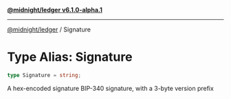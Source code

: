 [**@midnight/ledger v6.1.0-alpha.1**](../README.md)

***

[@midnight/ledger](../globals.md) / Signature

# Type Alias: Signature

```ts
type Signature = string;
```

A hex-encoded signature BIP-340 signature, with a 3-byte version prefix
